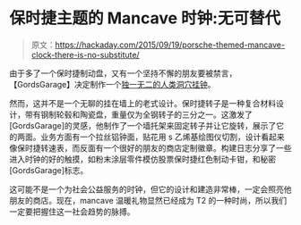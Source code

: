 # 保时捷主题的 Mancave 时钟:无可替代

> 原文：<https://hackaday.com/2015/09/19/porsche-themed-mancave-clock-there-is-no-substitute/>

由于多了一个保时捷制动盘，又有一个坚持不懈的朋友要被禁言，【GordsGarage】决定制作一个[独一无二的人类洞穴挂钟](https://gordsgarage.wordpress.com/2015/09/13/mikey-likes-it/)。

然而，这并不是一个无聊的挂在墙上的老式设计。保时捷转子是一种复合材料设计，带有钢制轮毂和陶瓷盘，重量仅为全钢转子的三分之一。这激发了[GordsGarage]的灵感，他制作了一个墙托架来固定转子并让它旋转，展示了它的两面。业务方面有一个拉丝铝钟面，贴花用 s 乙烯基绘图仪切割，设计看起来像保时捷转速表，而反面有一个很好的朋友的商店定制徽章。构建日志分享了一些进入时钟的好的触摸，如粉末涂层零件模仿股票保时捷红色制动卡钳，和秘密[GordsGarage]标志。

这可能不是一个为社会公益服务的时钟，但它的设计和建造非常棒，一定会照亮他朋友的商店。现在，mancave 温暖礼物显然已经成为 T2 的一种时尚，所以我们一定要把握住这一社会趋势的脉搏。